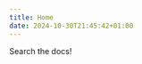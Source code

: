 ```yaml
--- 
title: Home
date: 2024-10-30T21:45:42+01:00
---
```


Search the docs!
<link href="pagefind/pagefind-ui.css" rel="stylesheet">
<script src="pagefind/pagefind-ui.js"></script>
<div id="search"></div>
<script>
    window.addEventListener('DOMContentLoaded', (event) => {
        new PagefindUI({ element: "#search", showSubResults: true });
    });
</script>